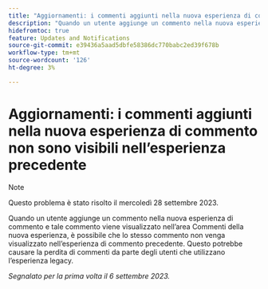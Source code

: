 ```yaml
---
title: "Aggiornamenti: i commenti aggiunti nella nuova esperienza di commento non sono visibili nell’esperienza precedente"
description: "Quando un utente aggiunge un commento nella nuova esperienza di commento e tale commento viene visualizzato nell’area Commenti della nuova esperienza, è possibile che lo stesso commento non venga visualizzato nell’esperienza di commento legacy. Questo potrebbe causare la perdita di commenti da parte degli utenti che utilizzano l’esperienza legacy."
hidefromtoc: true
feature: Updates and Notifications
source-git-commit: e39436a5aad5dbfe58386dc770babc2ed39f678b
workflow-type: tm+mt
source-wordcount: '126'
ht-degree: 3%

---
```



# Aggiornamenti: i commenti aggiunti nella nuova esperienza di commento non sono visibili nell’esperienza precedente

>[!NOTE]
>
>Questo problema è stato risolto il mercoledì 28 settembre 2023.

Quando un utente aggiunge un commento nella nuova esperienza di commento e tale commento viene visualizzato nell’area Commenti della nuova esperienza, è possibile che lo stesso commento non venga visualizzato nell’esperienza di commento precedente. Questo potrebbe causare la perdita di commenti da parte degli utenti che utilizzano l’esperienza legacy.

_Segnalato per la prima volta il 6 settembre 2023._
